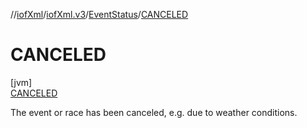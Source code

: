 //[iofXml](../../../../index.md)/[iofXml.v3](../../index.md)/[EventStatus](../index.md)/[CANCELED](index.md)

# CANCELED

[jvm]\
[CANCELED](index.md)

The event or race has been canceled, e.g. due to weather conditions.
